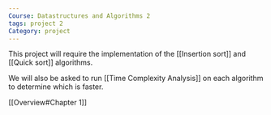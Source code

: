 ```yaml
---
Course: Datastructures and Algorithms 2
tags: project 2
Category: project
---
```


This project will require the implementation of the [[Insertion sort]] and [[Quick sort]] algorithms.

We will also be asked to run [[Time Complexity Analysis]] on each algorithm to determine which is faster.

[[Overview#Chapter 1]] 